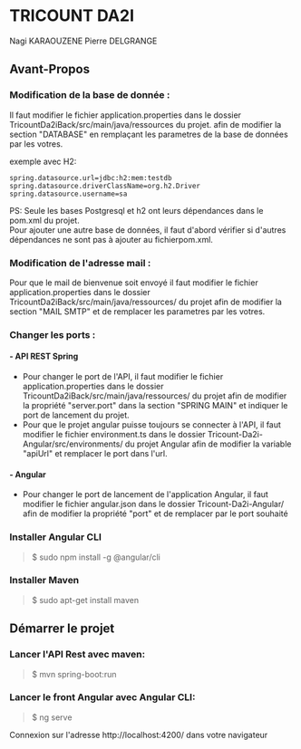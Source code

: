 # TRICOUNT DA2I
Nagi KARAOUZENE
Pierre DELGRANGE

## Avant-Propos

### Modification de la base de donnée : 
Il faut modifier le fichier application.properties dans le dossier TricountDa2iBack/src/main/java/ressources du projet.
afin de modifier la section "DATABASE" en remplaçant les parametres de la base de données par les votres.

exemple avec H2:
```
spring.datasource.url=jdbc:h2:mem:testdb
spring.datasource.driverClassName=org.h2.Driver
spring.datasource.username=sa
```
PS: Seule les bases Postgresql et h2 ont leurs dépendances dans le pom.xml du projet.  
Pour ajouter une autre base de données, il faut d'abord vérifier
si d'autres dépendances ne sont pas à ajouter au fichierpom.xml.

### Modification de l'adresse mail :   
Pour que le mail de bienvenue soit envoyé il faut modifier le fichier application.properties dans le dossier 
TricountDa2iBack/src/main/java/ressources/ du projet
afin de modifier la section "MAIL SMTP" et de remplacer les parametres par les votres.

### Changer les ports : 

#### - API REST Spring
- Pour changer le port de l'API, il faut modifier le fichier application.properties dans le dossier 
TricountDa2iBack/src/main/java/ressources/ du projet afin de modifier la propriété "server.port" 
dans la section "SPRING MAIN" et indiquer le port de lancement du projet.
- Pour que le projet angular puisse toujours se connecter à l'API, il faut modifier le fichier environment.ts 
dans le dossier Tricount-Da2i-Angular/src/environments/ du projet Angular
afin de modifier la variable "apiUrl" et remplacer le port dans l'url.

#### - Angular
- Pour changer le port de lancement de l'application Angular, il faut modifier le fichier angular.json 
dans le dossier Tricount-Da2i-Angular/ afin de modifier la propriété "port" et de remplacer par le port souhaité

### Installer Angular CLI
> $ sudo npm install -g @angular/cli   

### Installer Maven 
> $ sudo apt-get install maven

## Démarrer le projet

### Lancer l'API Rest avec maven:   
> $ mvn spring-boot:run  

### Lancer le front Angular avec Angular CLI:
> $ ng serve  

Connexion sur l'adresse http://localhost:4200/ dans votre navigateur
